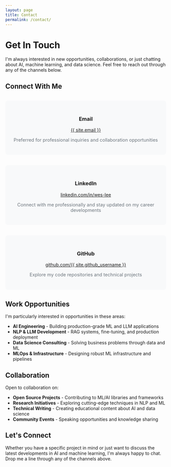 ```yaml
---
layout: page
title: Contact
permalink: /contact/
---
```


# Get In Touch

I'm always interested in new opportunities, collaborations, or just chatting about AI, machine learning, and data science. Feel free to reach out through any of the channels below.

## Connect With Me

<div class="contact-grid">
  <div class="contact-method">
    <div class="contact-icon">
      <i class="far fa-envelope"></i>
    </div>
    <h3>Email</h3>
    <p><a href="mailto:{{ site.email }}">{{ site.email }}</a></p>
    <p class="contact-desc">Preferred for professional inquiries and collaboration opportunities</p>
  </div>
  
  <div class="contact-method">
    <div class="contact-icon">
      <i class="fab fa-linkedin"></i>
    </div>    <h3>LinkedIn</h3>
    <p><a href="https://www.linkedin.com/in/wes-lee/" target="_blank">linkedin.com/in/wes-lee</a></p>
    <p class="contact-desc">Connect with me professionally and stay updated on my career developments</p>
  </div>
  
  <div class="contact-method">
    <div class="contact-icon">
      <i class="fab fa-github"></i>
    </div>
    <h3>GitHub</h3>
    <p><a href="https://github.com/{{ site.github_username }}" target="_blank">github.com/{{ site.github_username }}</a></p>
    <p class="contact-desc">Explore my code repositories and technical projects</p>
  </div>
  
</div>

## Work Opportunities

I'm particularly interested in opportunities in these areas:

- **AI Engineering** - Building production-grade ML and LLM applications
- **NLP & LLM Development** - RAG systems, fine-tuning, and production deployment
- **Data Science Consulting** - Solving business problems through data and ML
- **MLOps & Infrastructure** - Designing robust ML infrastructure and pipelines

## Collaboration

Open to collaboration on:

- **Open Source Projects** - Contributing to ML/AI libraries and frameworks
- **Research Initiatives** - Exploring cutting-edge techniques in NLP and ML
- **Technical Writing** - Creating educational content about AI and data science
- **Community Events** - Speaking opportunities and knowledge sharing

## Let's Connect

Whether you have a specific project in mind or just want to discuss the latest developments in AI and machine learning, I'm always happy to chat. Drop me a line through any of the channels above.

<style>
.contact-grid {
  display: grid;
  grid-template-columns: repeat(auto-fit, minmax(300px, 1fr));
  gap: 2rem;
  margin: 2rem 0;
}

.contact-method {
  background: #f8f9fa;
  padding: 1.5rem;
  border-radius: 8px;
  transition: transform 0.3s ease, box-shadow 0.3s ease;
  text-align: center;
}

.contact-method:hover {
  transform: translateY(-5px);
  box-shadow: 0 10px 20px rgba(0,0,0,0.1);
}

.contact-icon {
  font-size: 2.5rem;
  margin-bottom: 1rem;
  color: #007bff;
}

.contact-desc {
  font-size: 0.9rem;
  color: #6c757d;
  margin-top: 0.5rem;
}
</style>
